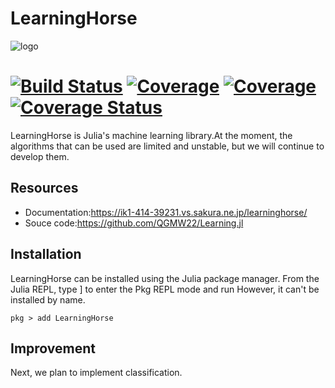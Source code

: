 # LearningHorse

![logo](https://user-images.githubusercontent.com/76277264/105711246-a16efc00-5f5b-11eb-9e1e-e93955250bd8.png)

[![Build Status](https://travis-ci.com/QGMW22/LearningHorse.jl.svg?branch=master)](https://travis-ci.com/QGMW22/LearningHorse.jl)
[![Coverage](https://codecov.io/gh/QGMW22/LearningHorse.jl/branch/master/graph/badge.svg)](https://codecov.io/gh/QGMW22/LearningHorse.jl)
[![Coverage](https://coveralls.io/repos/github/QGMW22/LearningHorse.jl/badge.svg?branch=master)](https://coveralls.io/github/QGMW22/LearningHorse.jl?branch=master)
[![Coverage Status](https://coveralls.io/repos/github/QGMW22/LearningHorse.jl/badge.svg?branch=master)](https://coveralls.io/github/QGMW22/LearningHorse.jl?branch=master)
=======
LearningHorse is Julia's machine learning library.At the moment, the algorithms that can be used are limited and unstable,
but we will continue to develop them.

## Resources
- Documentation:https://ik1-414-39231.vs.sakura.ne.jp/learninghorse/
- Souce code:https://github.com/QGMW22/Learning.jl

## Installation
LearningHorse can be installed using the Julia package manager.
From the Julia REPL, type ] to enter the Pkg REPL mode and run However, it can't be installed by name.
```@example
pkg > add LearningHorse
```

## Improvement
Next, we plan to implement classification.
